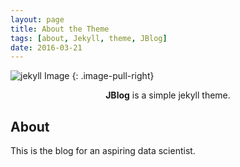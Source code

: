 ```yaml
---
layout: page
title: About the Theme
tags: [about, Jekyll, theme, JBlog]
date: 2016-03-21
---
```


![jekyll Image](http://dab1nmslvvntp.cloudfront.net/wp-content/uploads/2015/02/1424055625jekyll.png)
{: .image-pull-right}

<center><b>JBlog</b> is a simple jekyll theme.</center>

## About

This is the blog for an aspiring data scientist.

